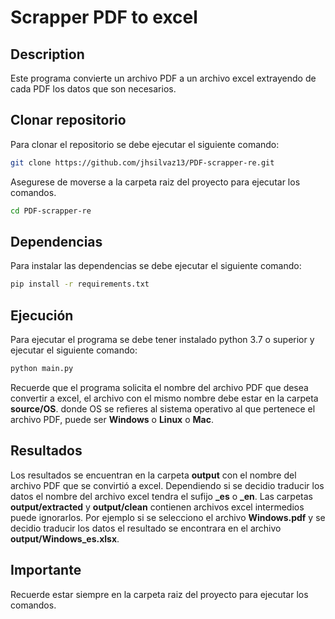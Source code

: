# Scrapper PDF to excel
## Description
Este programa convierte un archivo PDF a un archivo excel extrayendo de cada PDF los datos que son necesarios.


## Clonar repositorio
Para clonar el repositorio se debe ejecutar el siguiente comando:

```bash
git clone https://github.com/jhsilvaz13/PDF-scrapper-re.git
```

Asegurese de moverse a la carpeta raiz del proyecto para ejecutar los comandos.

```bash
cd PDF-scrapper-re
```

## Dependencias
Para instalar las dependencias se debe ejecutar el siguiente comando:

```bash
pip install -r requirements.txt
```

## Ejecución
Para ejecutar el programa se debe tener instalado python 3.7 o superior y ejecutar el siguiente comando:

```bash
python main.py
```

Recuerde que el programa solicita el nombre del archivo PDF que desea convertir a excel, el archivo con el mismo nombre debe estar en la carpeta **source/OS**. donde OS se refieres al sistema operativo al que pertenece el archivo PDF, puede ser **Windows** o **Linux** o **Mac**.

## Resultados

Los resultados se encuentran en la carpeta **output** con el nombre del archivo PDF que se convirtió a excel. Dependiendo si se decidio traducir los datos el nombre del archivo excel tendra el sufijo **_es** o **_en**. Las carpetas **output/extracted** y **output/clean** contienen archivos excel intermedios puede ignorarlos. Por ejemplo si se selecciono el archivo **Windows.pdf** y se decidio traducir los datos el resultado se encontrara en el archivo **output/Windows_es.xlsx**.

## Importante
Recuerde estar siempre en la carpeta raiz del proyecto para ejecutar los comandos.
